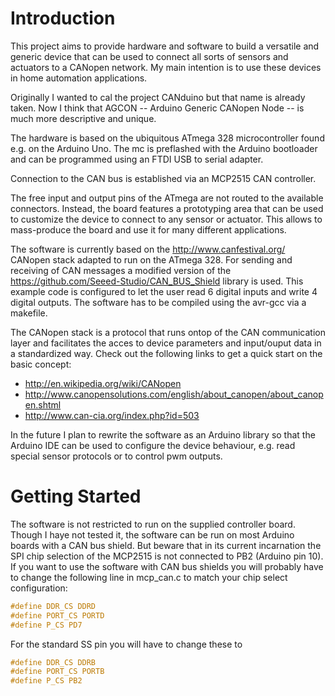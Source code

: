 Introduction
============
This project aims to provide hardware and software to build a versatile and generic device that can be used to connect all sorts of sensors and actuators to a CANopen network. My main intention is to use these devices in home automation applications.

Originally I wanted to cal the project CANduino but that name is already taken. Now I think that AGCON -- Arduino Generic CANopen Node -- is much more descriptive and unique.

The hardware is based on the ubiquitous ATmega 328 microcontroller found e.g. on the Arduino Uno. The mc is preflashed with the Arduino bootloader and can be programmed using an FTDI USB to serial adapter.

Connection to the CAN bus is established via an MCP2515 CAN controller.

The free input and output pins of the ATmega are not routed to the available connectors. Instead, the board features a prototyping area that can be used to customize the device to connect to any sensor or actuator. This allows to mass-produce the board and use it for many different applications.

The software is currently based on the http://www.canfestival.org/ CANopen stack adapted to run on the ATmega 328. For sending and receiving of CAN messages a modified version of the https://github.com/Seeed-Studio/CAN_BUS_Shield library is used. This example code is configured to let the user read 6 digital inputs and write 4 digital outputs. The software has to be compiled using the avr-gcc via a makefile.

The CANopen stack is a protocol that runs ontop of the CAN communication layer and facilitates the acces to device parameters and input/ouput data in a standardized way. Check out the following links to get a quick start on the basic concept:

* http://en.wikipedia.org/wiki/CANopen
* http://www.canopensolutions.com/english/about_canopen/about_canopen.shtml
* http://www.can-cia.org/index.php?id=503

In the future I plan to rewrite the software as an Arduino library so that the Arduino IDE can be used to configure the device behaviour, e.g. read special sensor protocols or to control pwm outputs.

Getting Started
===============
The software is not restricted to run on the supplied controller board. Though I haye not tested it, the software can be run on most Arduino boards with a CAN bus shield. But beware that in its current incarnation the SPI chip selection of the MCP2515 is not connected to PB2 (Arduino pin 10). If you want to use the software with CAN bus shields you will probably have to change the following line in mcp_can.c to match your chip select configuration:
```c
#define DDR_CS DDRD
#define PORT_CS PORTD
#define P_CS PD7
```

For the standard SS pin you will have to change these to
```c
#define DDR_CS DDRB
#define PORT_CS PORTB
#define P_CS PB2
```
